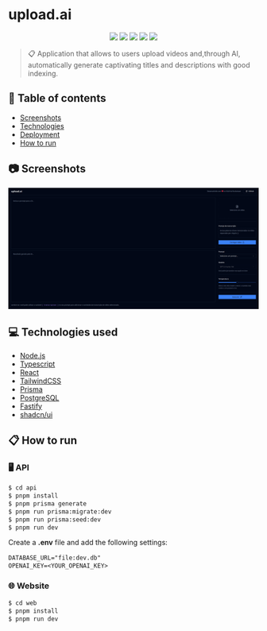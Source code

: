 # upload.ai

<p align="center">
  <img src="https://img.shields.io/badge/NLW-upload.ai-%23835afd" />
  <img src="https://img.shields.io/github/last-commit/IgorSAssis/upload.ai?color=835afd"></img> 
  <img src="https://img.shields.io/github/languages/top/IgorSAssis/upload.ai?color=774DD6&logo=Typescript&logoColor=blue"></img>
  <img src="https://img.shields.io/github/repo-size/IgorSAssis/upload.ai?color=774DD6"></img>
  <img src="https://img.shields.io/github/license/IgorSAssis/upload.ai?color=774DD6"></img>
</p>

> :clipboard: Application that allows to users upload videos and,through AI, automatically generate captivating titles and descriptions with good indexing.

## :pushpin: Table of contents
* [Screenshots](#Screenshots)
* [Technologies](#Technologies)
* [Deployment](#Deployment)
* [How to run](#HowToRun)

<a name="Screenshots" />

## :camera: Screenshots

<p align="center">
  <a href="https://github.com/IgorSAssis/upload.ai/blob/main/.github/app.png">
    <img src="https://github.com/IgorSAssis/upload.ai/blob/main/.github/app.png"/>
  </a>
</p>

## :computer: Technologies used
* [Node.js](https://nodejs.org/en/)
* [Typescript](https://www.typescriptlang.org/)
* [React](https://reactjs.org/)
* [TailwindCSS](https://tailwindcss.com/)
* [Prisma](https://www.prisma.io/)
* [PostgreSQL](https://www.postgresql.org/)
* [Fastify](https://fastify.dev/)
* [shadcn/ui](https://ui.shadcn.com/)

<a name="HowToRun" />

## 📋 How to run

### 🖥 API
```shell
$ cd api
$ pnpm install
$ pnpm prisma generate
$ pnpm run prisma:migrate:dev
$ pnpm run prisma:seed:dev
$ pnpm run dev
```
Create a **.env** file and add the following settings:
```shell
DATABASE_URL="file:dev.db"
OPENAI_KEY=<YOUR_OPENAI_KEY>
```
### 🌐 Website
```shell
$ cd web
$ pnpm install
$ pnpm run dev
```
